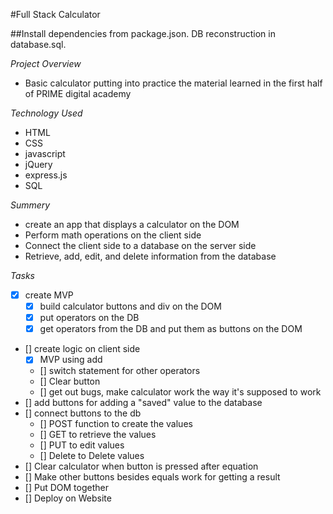#Full Stack Calculator

##Install dependencies from package.json.  DB reconstruction in database.sql.

*Project Overview*
- Basic calculator putting into practice the material learned in the first half of PRIME digital academy

*Technology Used*
- HTML
- CSS
- javascript
- jQuery
- express.js
- SQL

*Summery*
- create an app that displays a calculator on the DOM
- Perform math operations on the client side
- Connect the client side to a database on the server side
- Retrieve, add, edit, and delete information from the database

*Tasks*

- [x] create MVP
  - [x] build calculator buttons and div on the DOM
  - [x] put operators on the DB
  - [x] get operators from the DB and put them as buttons on the DOM
- [] create logic on client side
  - [x] MVP using add
  - [] switch statement for other operators
  - [] Clear button
  - [] get out bugs, make calculator work the way it's supposed to work
- [] add buttons for adding a "saved" value to the database
- [] connect buttons to the db
  - [] POST function to create the values
  - [] GET to retrieve the values
  - [] PUT to edit values
  - [] Delete to Delete values
- [] Clear calculator when button is pressed after equation
- [] Make other buttons besides equals work for getting a result
- [] Put DOM together
- [] Deploy on Website
